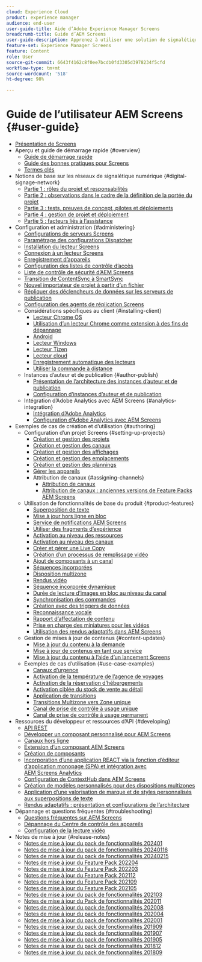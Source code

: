 ```yaml
---
cloud: Experience Cloud
product: experience manager
audience: end-user
user-guide-title: Aide d’Adobe Experience Manager Screens
breadcrumb-title: Guide d’AEM Screens
user-guide-description: Apprenez à utiliser une solution de signalétique numérique qui vous permet de publier des expériences et des interactions digitales dynamiques et interactives.
feature-set: Experience Manager Screens
feature: Content
role: User
source-git-commit: 6643f4162c8f0ee7bcdb0fd3305d3978234f5cfd
workflow-type: tm+mt
source-wordcount: '518'
ht-degree: 98%

---
```



# Guide de l’utilisateur AEM Screens {#user-guide}

+ [Présentation de Screens](aem-screens-introduction.md)
+ Aperçu et guide de démarrage rapide {#overview}
   + [Guide de démarrage rapide](kickstart-for-aem-screens.md)
   + [Guide des bonnes pratiques pour Screens](https://experienceleague.adobe.com/fr/docs/experience-manager-screens/using/about-guide)
   + [Termes clés](screens-glossary.md)
+ Notions de base sur les réseaux de signalétique numérique {#digital-signage-network}
   + [Partie 1 : rôles du projet et responsabilités](project-roles-responsibilities.md)
   + [Partie 2 : observations dans le cadre de la définition de la portée du projet](project-considerations.md)
   + [Partie 3 : tests, preuves de concept, pilotes et déploiements](testing-pocs-pilots-rollouts.md)
   + [Partie 4 : gestion de projet et déploiement](project-management-and-deployment.md)
   + [Partie 5 : facteurs liés à l’assistance](support-considerations.md)
+ Configuration et administration {#administering}
   + [Configurations de serveurs Screens](configuring-screens-introduction.md)
   + [Paramétrage des configurations Dispatcher](dispatcher-configurations-aem-screens.md)
   + [Installation du lecteur Screens](installing-screens-player.md)
   + [Connexion à un lecteur Screens](working-with-screens-player.md)
   + [Enregistrement d’appareils](device-registration.md)
   + [Configuration des listes de contrôle d’accès](setting-up-acls.md)
   + [Liste de contrôle de sécurité d’AEM Screens](security-checklist.md)
   + [Transition de ContentSync à SmartSync](smartsync.md)
   + [Nouvel importateur de projet à partir d’un fichier](project-importer.md)
   + [Répliquer des déclencheurs de données sur les serveurs de publication](replicating-data-triggers.md)
   + [Configuration des agents de réplication Screens](configure-screens-replication.md)
   + Considérations spécifiques au client {#installing-client}
      + [Lecteur Chrome OS](implementing-chrome-os-player.md)
      + [Utilisation d’un lecteur Chrome comme extension à des fins de dépannage](using-chrome-player-as-an-extension.md)
      + [Android](implementing-android-player.md)
      + [Lecteur Windows](implementing-windows-player.md)
      + [Lecteur Tizen](tizen-player.md)
      + [Lecteur cloud](implementing-cloud-player.md)
      + [Enregistrement automatique des lecteurs](auto-registration-players.md)
      + [Utiliser la commande à distance](implementing-remote-control.md)
   + Instances d’auteur et de publication {#author-publish}
      + [Présentation de l’architecture des instances d’auteur et de publication](author-publish-architecture-overview.md)
      + [Configuration d’instances d’auteur et de publication](author-and-publish.md)
   + Intégration d’Adobe Analytics avec AEM Screens {#analytics-integration}
      + [Intégration d’Adobe Analytics](adobe-analytics-integration-aem-screens.md)
      + [Configuration d’Adobe Analytics avec AEM Screens](configuring-adobe-analytics-aem-screens.md)
+ Exemples de cas de création et d’utilisation {#authoring}
   + Configuration d’un projet Screens {#setting-up-projects}
      + [Création et gestion des projets](creating-a-screens-project.md)
      + [Création et gestion des canaux](managing-channels.md)
      + [Création et gestion des affichages](managing-displays.md)
      + [Création et gestion des emplacements](managing-locations.md)
      + [Création et gestion des plannings](managing-schedules.md)
      + [Gérer les appareils](managing-devices.md)
      + Attribution de canaux {#assigning-channels}
         + [Attribution de canaux](channel-assignment-latest-fp.md)
         + [Attribution de canaux : anciennes versions de Feature Packs AEM Screens](channel-assignment.md)
   + Utilisation de fonctionnalités de base du produit {#product-features}
      + [Superposition de texte](text-overlay.md)
      + [Mise à jour hors ligne en bloc](bulk-offline-update.md)
      + [Service de notifications AEM Screens](screens-notifications-service.md)
      + [Utiliser des fragments d’expérience](experience-fragments-in-screens.md)
      + [Activation au niveau des ressources](asset-level-scheduling.md)
      + [Activation au niveau des canaux](channel-level-activation.md)
      + [Créer et gérer une Live Copy](managing-livecopy.md)
      + [Création d’un processus de remplissage vidéo](creating-a-video-padding-workflow.md)
      + [Ajout de composants à un canal](adding-components-to-a-channel.md)
      + [Séquences incorporées](embedded-sequences.md)
      + [Disposition multizone](multi-zone-layout-aem-screens.md)
      + [Rendus vidéo](generating-renditions.md)
      + [Séquence incorporée dynamique](dynamic-embedded-sequences.md)
      + [Durée de lecture d’images en bloc au niveau du canal](channel-level-image-playback.md)
      + [Synchronisation des commandes](using-command-sync.md)
      + [Création avec des triggers de données](authoring-data-triggers.md)
      + [Reconnaissance vocale](voice-recognition.md)
      + [Rapport d’affectation de contenu](content-assignment-report.md)
      + [Prise en charge des miniatures pour les vidéos](thumbnail-support.md)
      + [Utilisation des rendus adaptatifs dans AEM Screens](using-adaptive-renditions.md)
   + Gestion de mises à jour de contenus {#content-updates}
      + [Mise à jour du contenu à la demande](on-demand-content.md)
      + [Mise à jour de contenus en tant que service](content-update-as-a-service.md)
      + [Mise à jour du contenu à l’aide d’un lancement Screens](launches.md)
   + Exemples de cas d’utilisation {#use-case-examples}
      + [Canaux d’urgence](emergency-channel.md)
      + [Activation de la température de l’agence de voyages](local-temperature-activation.md)
      + [Activation de la réservation d’hébergements](hospitality-reservation-activation.md)
      + [Activation ciblée du stock de vente au détail](retail-inventory-activation.md)
      + [Application de transitions](applying-transitions.md)
      + [Transitions Multizone vers Zone unique](multizone-to-singlezone.md)
      + [Canal de prise de contrôle à usage unique](single-use-takeover-channel.md)
      + [Canal de prise de contrôle à usage permanent](perpetual-takeover-channel.md)
+ Ressources du développeur et ressources d’API {#developing}
   + [API REST](rest-api.md)
   + [Développer un composant personnalisé pour AEM Screens](developing-custom-component-tutorial-develop.md)
   + [Canaux hors ligne](offline-channels.md)
   + [Extension d’un composant AEM Screens](extending-component-tutorial-develop.md)
   + [Création de composants](creating-components.md)
   + [Incorporation d’une application REACT via la fonction d’éditeur d’application monopage (SPA) et intégration avec AEM Screens Analytics](embedding-react-app.md)
   + [Configuration de ContextHub dans AEM Screens](configuring-context-hub.md)
   + [Création de modèles personnalisés pour des dispositions multizones](creating-custom-templates-multizone-layouts.md)
   + [Application d’une valorisation de marque et de styles personnalisés aux superpositions de texte](custom-branding-text-overlays.md)
   + [Rendus adaptatifs : présentation et configurations de l’architecture](/help/user-guide/adaptive-renditions.md)
+ Dépannage et questions fréquentes {#troubleshooting}
   + [Questions fréquentes sur AEM Screens](aem-screens-faqs.md)
   + [Dépannage du Centre de contrôle des appareils](monitoring-screens.md)
   + [Configuration de la lecture vidéo](troubleshoot-videos.md)
+ Notes de mise à jour {#release-notes}
   + [Notes de mise à jour du pack de fonctionnalités 202401](release-notes-fp-202401.md)
   + [Notes de mise à jour du pack de fonctionnalités 20240116](release-notes-fp-20240116.md)
   + [Notes de mise à jour du pack de fonctionnalités 20240215](release-notes-fp-20240215.md)
   + [Notes de mise à jour du Feature Pack 202204](release-notes-fp-202204.md)
   + [Notes de mise à jour du Feature Pack 202203](release-notes-fp-202203.md)
   + [Notes de mise à jour du Feature Pack 202112](release-notes-fp-202112.md)
   + [Notes de mise à jour du Feature Pack 202109](release-notes-fp-202109.md)
   + [Notes de mise à jour du Feature Pack 202105](release-notes-fp-202105.md)
   + [Notes de mise à jour du pack de fonctionnalités 202103](release-notes-fp-202103.md)
   + [Notes de mise à jour du Pack de fonctionnalités 202011](release-notes-fp-202011.md)
   + [Notes de mise à jour du pack de fonctionnalités 202008](release-notes-fp-202008.md)
   + [Notes de mise à jour du pack de fonctionnalités 202004](release-notes-fp-202004.md)
   + [Notes de mise à jour du pack de fonctionnalités 202001](release-notes-fp-202001.md)
   + [Notes de mise à jour du pack de fonctionnalités 201909](release-notes-fp-201909.md)
   + [Notes de mise à jour du pack de fonctionnalités 201907](release-notes-fp-201907.md)
   + [Notes de mise à jour du pack de fonctionnalités 201905](screens-release-notes-fp-201905.md)
   + [Notes de mise à jour du pack de fonctionnalités 201812](release-notes-fp-201812.md)
   + [Notes de mise à jour du pack de fonctionnalités 201809](screens-release-notes.md)
